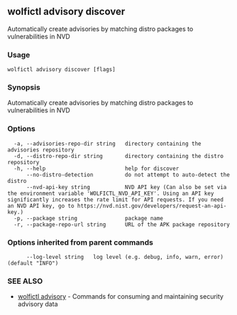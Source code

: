 ## wolfictl advisory discover

Automatically create advisories by matching distro packages to vulnerabilities in NVD

### Usage

```
wolfictl advisory discover [flags]
```

### Synopsis

Automatically create advisories by matching distro packages to vulnerabilities in NVD

### Options

```
  -a, --advisories-repo-dir string   directory containing the advisories repository
  -d, --distro-repo-dir string       directory containing the distro repository
  -h, --help                         help for discover
      --no-distro-detection          do not attempt to auto-detect the distro
      --nvd-api-key string           NVD API key (Can also be set via the environment variable 'WOLFICTL_NVD_API_KEY'. Using an API key significantly increases the rate limit for API requests. If you need an NVD API key, go to https://nvd.nist.gov/developers/request-an-api-key.)
  -p, --package string               package name
  -r, --package-repo-url string      URL of the APK package repository
```

### Options inherited from parent commands

```
      --log-level string   log level (e.g. debug, info, warn, error) (default "INFO")
```

### SEE ALSO

* [wolfictl advisory](wolfictl_advisory.md)	 - Commands for consuming and maintaining security advisory data

